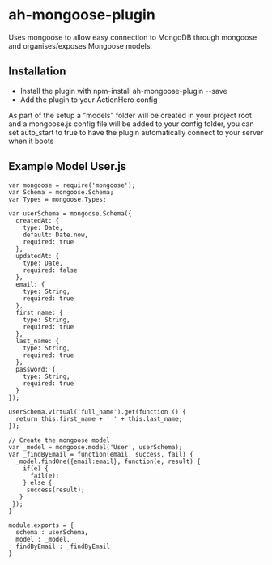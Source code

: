 # ah-mongoose-plugin

Uses mongoose to allow easy connection to MongoDB through mongoose and organises/exposes Mongoose models.

## Installation
- Install the plugin with npm-install ah-mongoose-plugin --save
- Add the plugin to your ActionHero config

As part of the setup a "models" folder will be created in your project root and a mongoose.js config file will be added to your config folder, you can set auto_start to true to have the plugin automatically connect to your server when it boots

## Example Model User.js

    var mongoose = require('mongoose');
    var Schema = mongoose.Schema;
    var Types = mongoose.Types;

    var userSchema = mongoose.Schema({
      createdAt: {
        type: Date,
        default: Date.now,
        required: true
      },
      updatedAt: {
        type: Date,
        required: false
      },
      email: {
        type: String,
        required: true
      },
      first_name: {
        type: String,
        required: true
      },
      last_name: {
        type: String,
        required: true
      },
      password: {
        type: String,
        required: true
      }
    });

    userSchema.virtual('full_name').get(function () {
      return this.first_name + ' ' + this.last_name;
    });

    // Create the mongoose model
    var _model = mongoose.model('User', userSchema);
    var _findByEmail = function(email, success, fail) {
      _model.findOne({email:email}, function(e, result) {
        if(e) {
          fail(e);
        } else {
         success(result);
       }
     });
    }

    module.exports = {    
      schema : userSchema,
      model : _model,
      findByEmail : _findByEmail
    }